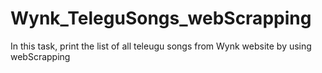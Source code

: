 # Wynk_TeleguSongs_webScrapping
In this task, print the list of all teleugu songs from Wynk website by using webScrapping
